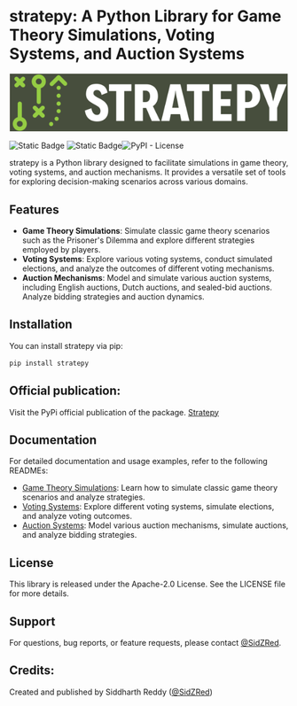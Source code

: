 # stratepy: A Python Library for Game Theory Simulations, Voting Systems, and Auction Systems

![image](stratepy_logo.png)

![Static Badge](https://img.shields.io/badge/Version-v1.0-green) ![Static Badge](https://img.shields.io/badge/Language-python-green?logo=python&logoColor=green)![PyPI - License](https://img.shields.io/pypi/l/stratepy?logo=python)




stratepy is a Python library designed to facilitate simulations in game theory, voting systems, and auction mechanisms. It provides a versatile set of tools for exploring decision-making scenarios across various domains.

## Features

-   **Game Theory Simulations**: Simulate classic game theory scenarios such as the Prisoner's Dilemma and explore different strategies employed by players.
-   **Voting Systems**: Explore various voting systems, conduct simulated elections, and analyze the outcomes of different voting mechanisms.
-   **Auction Mechanisms**: Model and simulate various auction systems, including English auctions, Dutch auctions, and sealed-bid auctions. Analyze bidding strategies and auction dynamics.

## Installation

You can install stratepy via pip:

```bash
pip install stratepy
```

## Official publication:
Visit the PyPi official publication of the package.
[Stratepy](https://pypi.org/project/stratepy/)

## Documentation

For detailed documentation and usage examples, refer to the following READMEs:

-   [Game Theory Simulations](https://github.com/SidZRed/stratepy/blob/main/prisoners_dilemma/README.md): Learn how to simulate classic game theory scenarios and analyze strategies.
-   [Voting Systems](https://github.com/SidZRed/stratepy/blob/main/voting_systems/README.md): Explore different voting systems, simulate elections, and analyze voting outcomes.
-   [Auction Systems](https://github.com/SidZRed/stratepy/blob/main/auction_systems/README.md): Model various auction mechanisms, simulate auctions, and analyze bidding strategies.

## License

This library is released under the Apache-2.0 License. See the LICENSE file for more details.

## Support

For questions, bug reports, or feature requests, please contact [@SidZRed](https://github.com/SidZRed).

## Credits:
 
Created and published by Siddharth Reddy ([@SidZRed](https://github.com/SidZRed))

